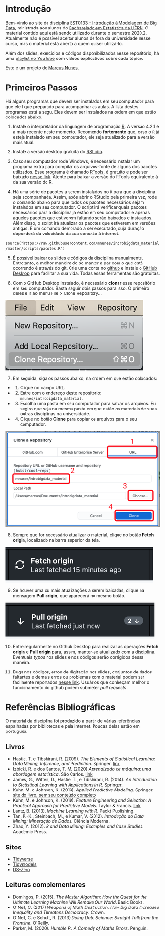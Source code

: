 # Introdução

Bem-vindo ao site da disciplina [EST0133 - Introdução à Modelagem de Big Data](https://introbigdata.org/), ministrada aos alunos do [Bacharelado em Estatística da UFRN](https://sigaa.ufrn.br/sigaa/public/departamento/portal.jsf?id=47). O material contido aqui está sendo utilizado durante o semestre 2020.2. Atualmente não é possível aceitar alunos de fora da universidade nesse curso, mas o material está aberto a quem quiser utilizá-lo.

Além dos slides, exercícios e códigos disponibilizados nesse repositório, há uma [playlist no YouTube](https://www.youtube.com/watch?v=_WPwzO5nt0c&list=PLr1K6DyuZsE7e36K7ljToOTpMH1bKyFtJ) com vídeos explicativos sobre cada tópico.

Este é um projeto de [Marcus Nunes](https://marcusnunes.me/).

# Primeiros Passos

Há alguns programas que devem ser instalados em seu computador para que ele fique preparado para acompanhar as aulas. A lista destes programas está a segu. Eles devem ser instalados na ordem em que estão colocados abaixo.

1. Instale o interpretador da linguagem de programação [R](https://www.r-project.org/). A versão 4.2.1 é a mais recente neste momento. Recomendo **fortemente** que, caso o `R` já esteja instalado em seu computador, ele seja atualizado para a versão mais atual.

2. Instale a versão desktop gratuita do [RStudio](https://rstudio.com/products/rstudio/download/).

3. Caso seu computador rode Windows, é necessário instalar um programa extra para compilar os arquivos-fonte de alguns dos pacotes utilizados. Esse programa é chamado [RTools](https://cran.r-project.org/bin/windows/Rtools/), é gratuito e pode ser baixado [nesse link](https://cran.r-project.org/bin/windows/Rtools/). Atente para baixar a versão do RTools equivalente à da sua versão do R. 

4. Há uma série de pacotes a serem instalados no `R` para que a disciplina seja acompanhada. Assim, após abrir o RStudio pela primeira vez, rode o comando abaixo para que todos os pacotes necessários sejam instalados em seu computador. O script irá verificar quais pacotes necessários para a disciplina já estão em seu computador e apenas aqueles pacotes que estiverem faltando serão baixados e instalados. Além disso, o script irá atualizar os pacotes que estiverem em versões antigas. É um comando demorado a ser executado, cuja duração dependerá da velocidade da sua conexão à internet.

`source("https://raw.githubusercontent.com/mnunes/introbigdata_material/master/scripts/pacotes.R")` 

5. É possível baixar os slides e códigos da disciplina manualmente. Entretanto, a melhor maneira de se manter a par com o que está ocorrendo é através do git. Crie uma conta no [github](https://github.com/) e instale o [GitHub Desktop](https://desktop.github.com/) para facilitar a sua vida. Todas essas ferramentas são gratuitas.

6. Com o GitHub Desktop instalado, é necessário **clonar** esse repositório em seu computador. Basta seguir dois passos para isso. O primeiro deles é ir ao menu File > Clone Repository... 

![](imagens/imagem01.png)

7. Em seguida, siga os passos abaixo, na ordem em que estão colocados:
  
  - 1. Clique no campo URL.
  - 2. Entre com o endereço deste repositório: `mnunes/introbigdata_material`.
  - 3. Escolha uma pasta em seu computador para salvar os arquivos. Eu sugiro que seja na mesma pasta em que estão os materiais de suas outras disciplinas na universidade.
  - 4. Clique no botão **Clone** para copiar os arquivos para o seu computador.

![](imagens/imagem02.png)

8. Sempre que for necessário atualizar o material, clique no botão **Fetch origin**, localizado na barra superior da tela. 

![](imagens/imagem03.png)

9. Se houver uma ou mais atualizações a serem baixadas, clique na mensagem **Pull origin**, que aparecerá no mesmo botão.

![](imagens/imagem04.png)

10. Entre regularmente no Github Desktop para realizar as operações **Fetch origin** e  **Pull origin** para, assim, manter-se atualizado com a disciplina. Eventuais _typos_ nos slides e nos códigos serão corrigidos dessa maneira.

11. Bugs nos códigos, erros de digitação nos slides, conjuntos de dados faltantes e demais erros ou problemas com o material podem ser facilmente reportados [nesse link](https://github.com/mnunes/introbigdata_material/issues). Usuários que conheçam melhor o funcionamento do github podem submeter _pull requests_.


# Referências Bibliográficas

O material da disciplina foi produzido a partir de várias referências espalhadas por bibliotecas e pela internet. Poucas delas estão em português.

## Livros

* Hastie, T. e Tibshirani, R. (2009). _The Elements of Statistical Learning: Data Mining, Inference, and Prediction_. Springer. [link](https://web.stanford.edu/~hastie/Papers/ESLII.pdf)
* Izbicki, R. e dos Santos, T. M. (2020) _Aprendizado de máquina: uma abordagem estatística_. São Carlos. [link](http://www.rizbicki.ufscar.br/AME.pdf)
* James, G., Witten, D., Hastie, T., e Tibshirani, R. (2014). _An Introduction to Statistical Learning with Applications in R_. Springer.
* Kuhn, M. e Johnson, K. (2013). _Applied Predictive Modeling_. Springer. [site do livro, sem seu conteúdo completo](http://appliedpredictivemodeling.com/)
* Kuhn, M. e Johnson, K. (2019). _Feature Engineering and Selection: A Practical Approach for Predictive Models._ Taylor & Francis. [link](https://bookdown.org/max/FES/)
* Lantz, B. (2013). _Machine Learning with R_. Packt Publishing.
* Tan, P.-K., Steinbach, M., e Kumar, V. (2012). _Introdução ao Data Mining: Mineração de Dados_. Ciência Moderna.
* Zhao, Y. (2012). _R and Data Mining: Examples and Case Studies_. Academic Press.

## Sites

* [Tidyverse](https://www.tidyverse.org/)
* [Tidymodels](https://www.tidymodels.org/)
* [DS-Zero](https://github.com/leobezerra/ds-zero)


## Leituras complementares

* Domingos, P. (2015). _The Master Algorithm: How the Quest for the Ultimate Learning Machine Will Remake Our World_. Basic Books.
* O'Neil, C. (2017) _Weapons of Math Destruction: How Big Data Increases Inequality and Threatens Democracy_. Crown.
* O'Neil, C. e Schutt, R. (2013) _Doing Data Science: Straight Talk from the Frontline_. O'Reilly.
* Parker, M. (2020). _Humble Pi: A Comedy of Maths Errors_. Penguin.




